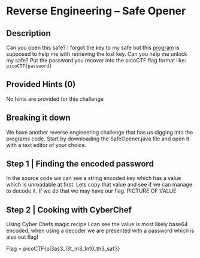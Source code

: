 # Reverse Engineering – Safe Opener
## Description
Can you open this safe? I forgot the key to my safe but this [program](https://artifacts.picoctf.net/c/463/SafeOpener.java) is supposed to help me with retrieving the lost key. Can you help me unlock my safe? Put the password you recover into the picoCTF flag format like: `picoCTF{password}`

## Provided Hints (0)
No hints are provided for this challenge

## Breaking it down
We have another reverse engineering challenge that has us digging into the programs code. Start by downloading the SafeOpener.java file and open it with a text editor of your choice.

## Step 1 | Finding the encoded password
In the source code we can see a string encoded key which has a value which is unreadable at first. Lets copy that value and see if we can manage to decode it. If we do that we may have our flag.
PICTURE OF VALUE

## Step 2 | Cooking with CyberChef
Using Cyber Chefs magic recipe I can see the value is most likely base64 encoded, when using a decoder we are presented with a password which is also out flag!


Flag = picoCTF{pl3as3_l3t_m3_1nt0_th3_saf3}